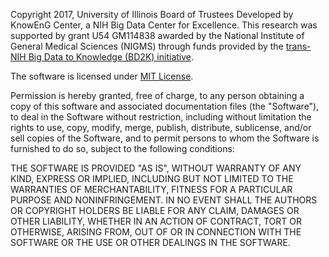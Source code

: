 
Copyright 2017, University of Illinois Board of Trustees Developed by
KnowEnG Center, a NIH Big Data Center for Excellence. This research
was supported by grant U54 GM114838 awarded by the National Institute
of General Medical Sciences (NIGMS) through funds provided by the
[trans-NIH Big Data to Knowledge (BD2K) initiative](http://www.bd2k.nih.gov).

The software is licensed under [MIT License](https://opensource.org/licenses/MIT).

Permission is hereby granted, free of charge, to any person obtaining
a copy of this software and associated documentation files (the
"Software"), to deal in the Software without restriction, including
without limitation the rights to use, copy, modify, merge, publish,
distribute, sublicense, and/or sell copies of the Software, and to
permit persons to whom the Software is furnished to do so, subject to
the following conditions:

THE SOFTWARE IS PROVIDED "AS IS", WITHOUT WARRANTY OF ANY KIND,
EXPRESS OR IMPLIED, INCLUDING BUT NOT LIMITED TO THE WARRANTIES OF
MERCHANTABILITY, FITNESS FOR A PARTICULAR PURPOSE AND NONINFRINGEMENT.
IN NO EVENT SHALL THE AUTHORS OR COPYRIGHT HOLDERS BE LIABLE FOR ANY
CLAIM, DAMAGES OR OTHER LIABILITY, WHETHER IN AN ACTION OF CONTRACT,
TORT OR OTHERWISE, ARISING FROM, OUT OF OR IN CONNECTION WITH THE
SOFTWARE OR THE USE OR OTHER DEALINGS IN THE SOFTWARE.  
